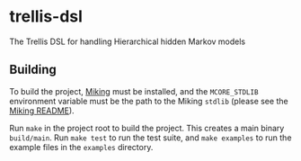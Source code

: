 # trellis-dsl
The Trellis DSL for handling Hierarchical hidden Markov models

## Building

To build the project, [Miking](https://github.com/miking-lang/miking) must be
installed, and the `MCORE_STDLIB` environment variable must be the path to the
Miking `stdlib` (please see the [Miking
README](https://github.com/miking-lang/miking#getting-started)).

Run `make` in the project root to build the project. This creates a main binary
`build/main`. Run `make test` to run the test suite, and `make examples` to run
the example files in the `examples` directory.
